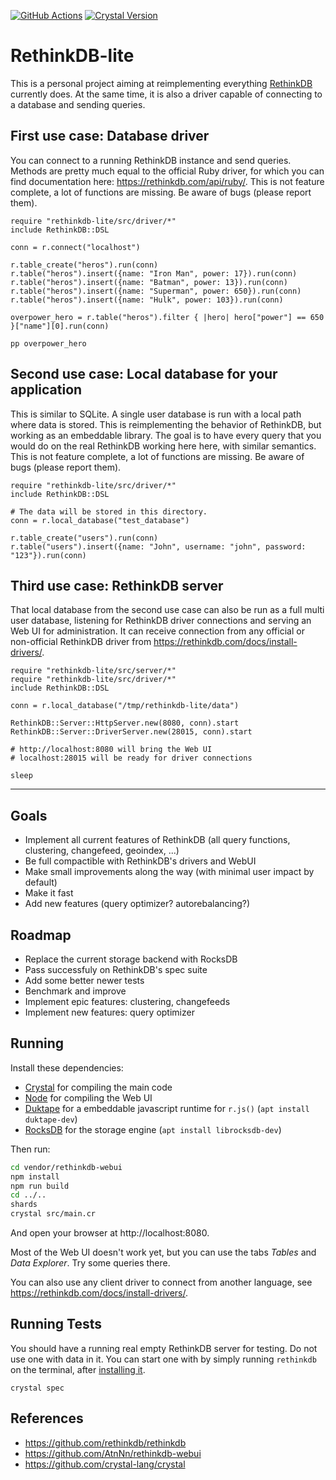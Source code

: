 [![GitHub Actions](https://github.com/lbguilherme/rethinkdb-lite/workflows/Crystal%20CI/badge.svg)](https://github.com/lbguilherme/rethinkdb-lite/actions?query=workflow%3A%22Crystal+CI%22)  [![Crystal Version](https://img.shields.io/badge/crystal%20-0.32.1-brightgreen.svg)](https://github.com/crystal-lang/crystal/releases/tag/0.32.1)

# RethinkDB-lite

This is a personal project aiming at reimplementing everything [RethinkDB](https://rethinkdb.com) currently does. At the same time, it is also a driver capable of connecting to a database and sending queries.

## First use case: Database driver

You can connect to a running RethinkDB instance and send queries. Methods are pretty much equal to the official Ruby driver, for which you can find documentation here: https://rethinkdb.com/api/ruby/. This is not feature complete, a lot of functions are missing. Be aware of bugs (please report them).

```cr
require "rethinkdb-lite/src/driver/*"
include RethinkDB::DSL

conn = r.connect("localhost")

r.table_create("heros").run(conn)
r.table("heros").insert({name: "Iron Man", power: 17}).run(conn)
r.table("heros").insert({name: "Batman", power: 13}).run(conn)
r.table("heros").insert({name: "Superman", power: 650}).run(conn)
r.table("heros").insert({name: "Hulk", power: 103}).run(conn)

overpower_hero = r.table("heros").filter { |hero| hero["power"] == 650 }["name"][0].run(conn)

pp overpower_hero

```

## Second use case: Local database for your application

This is similar to SQLite. A single user database is run with a local path where data is stored. This is reimplementing the behavior of RethinkDB, but working as an embeddable library. The goal is to have every query that you would do on the real RethinkDB working here here, with similar semantics. This is not feature complete, a lot of functions are missing. Be aware of bugs (please report them).

```cr
require "rethinkdb-lite/src/driver/*"
include RethinkDB::DSL

# The data will be stored in this directory.
conn = r.local_database("test_database")

r.table_create("users").run(conn)
r.table("users").insert({name: "John", username: "john", password: "123"}).run(conn)

```

## Third use case: RethinkDB server

That local database from the second use case can also be run as a full multi user database, listening for RethinkDB driver connections and serving an Web UI for administration. It can receive connection from any official or non-official RethinkDB driver from https://rethinkdb.com/docs/install-drivers/.

```cr
require "rethinkdb-lite/src/server/*"
require "rethinkdb-lite/src/driver/*"
include RethinkDB::DSL

conn = r.local_database("/tmp/rethinkdb-lite/data")

RethinkDB::Server::HttpServer.new(8080, conn).start
RethinkDB::Server::DriverServer.new(28015, conn).start

# http://localhost:8080 will bring the Web UI
# localhost:28015 will be ready for driver connections

sleep
```

---

## Goals

- Implement all current features of RethinkDB (all query functions, clustering, changefeed, geoindex, ...)
- Be full compactible with RethinkDB's drivers and WebUI
- Make small improvements along the way (with minimal user impact by default)
- Make it fast
- Add new features (query optimizer? autorebalancing?)

## Roadmap

- Replace the current storage backend with RocksDB
- Pass successfuly on RethinkDB's spec suite
- Add some better newer tests
- Benchmark and improve
- Implement epic features: clustering, changefeeds
- Implement new features: query optimizer

## Running

Install these dependencies:

- [Crystal](https://crystal-lang.org/) for compiling the main code
- [Node](https://nodejs.org/) for compiling the Web UI
- [Duktape](https://duktape.org/) for a embeddable javascript runtime for `r.js()` (`apt install duktape-dev`)
- [RocksDB](https://rocksdb.org/) for the storage engine (`apt install librocksdb-dev`)

Then run:

```sh
cd vendor/rethinkdb-webui
npm install
npm run build
cd ../..
shards
crystal src/main.cr
```

And open your browser at http://localhost:8080.

Most of the Web UI doesn't work yet, but you can use the tabs _Tables_ and _Data Explorer_. Try some queries there.

You can also use any client driver to connect from another language, see https://rethinkdb.com/docs/install-drivers/.

## Running Tests

You should have a running real empty RethinkDB server for testing. Do not use one with data in it. You can start one with by simply running `rethinkdb` on the terminal, after [installing it](https://rethinkdb.com/).

```
crystal spec
```

## References

- https://github.com/rethinkdb/rethinkdb
- https://github.com/AtnNn/rethinkdb-webui
- https://github.com/crystal-lang/crystal
